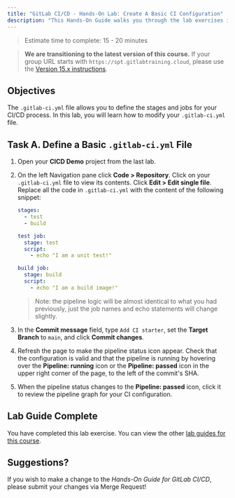```yaml
---
title: "GitLab CI/CD - Hands-On Lab: Create A Basic CI Configuration"
description: "This Hands-On Guide walks you through the lab exercises in the GitLab CI/CD course."
---
```


> Estimate time to complete: 15 - 20 minutes

> **We are transitioning to the latest version of this course.** If your group URL starts with `https://spt.gitlabtraining.cloud`, please use the [Version 15.x instructions](https://gitlab.com/gitlab-com/content-sites/handbook/-/blob/d14ee71aeac2054c72ce96e8b35ba2511f86a7ca/content/handbook/customer-success/professional-services-engineering/education-services/gitlabcicdhandsonlab3.md).

## Objectives

The `.gitlab-ci.yml` file allows you to define the stages and jobs for your CI/CD process. In this lab, you will learn how to modify your `.gitlab-ci.yml` file.

## Task A. Define a Basic `.gitlab-ci.yml` File

1. Open your **CICD Demo** project from the last lab.

1. On the left Navigation pane click **Code > Repository**. Click on your `.gitlab-ci.yml` file to view its contents. Click **Edit > Edit single file**. Replace all the code in `.gitlab-ci.yml` with the content of the following snippet: 

    ```yml
    stages:
      - test
      - build

    test job:
      stage: test
      script:
        - echo "I am a unit test!"

    build job:
      stage: build
      script:
        - echo "I am a build image!"
    ```

    > Note: the pipeline logic will be almost identical to what you had previously, just the job names and echo statements will change slightly.

1. In the **Commit message** field, type `Add CI starter`, set the **Target Branch** to `main`, and click **Commit changes**.

1. Refresh the page to make the pipeline status icon appear. Check that the configuration is valid and that the pipeline is running by hovering over the **Pipeline: running** icon or the **Pipeline: passed** icon in the upper right corner of the page, to the left of the commit's SHA.

1. When the pipeline status changes to the **Pipeline: passed** icon, click it to review the pipeline graph for your CI configuration.

## Lab Guide Complete

You have completed this lab exercise. You can view the other [lab guides for this course](/handbook/customer-success/professional-services-engineering/education-services/gitlabcicdhandson).

## Suggestions?

If you wish to make a change to the *Hands-On Guide for GitLab CI/CD*, please submit your changes via Merge Request!
